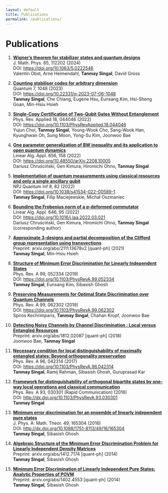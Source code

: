 ```yaml
---
layout: default
title: Publications
permalink: /publications/
---
```



# Publications

1. **[Wigner’s theorem for stabilizer states and quantum designs](https://doi.org/10.22331/q-2023-07-06-1048)**  
   J. Math. Phys. 65, 112202 (2024)  
   DOI: https://doi.org/10.1063/5.0222546  
   Valentin Obst, Arne Heimendahl, **Tanmay Singal**, David Gross  

2. **[Counting stabiliser codes for arbitrary dimension](https://doi.org/10.22331/q-2023-07-06-1048)**  
   Quantum 7, 1048 (2023)  
   DOI: https://doi.org/10.22331/q-2023-07-06-1048  
   **Tanmay Singal**, Che Chiang, Eugene Hsu, Eunsang Kim, Hsi-Sheng Goan, Min-Hsiu Hsieh  

3. **[Single-Copy Certification of Two-Qubit Gates Without Entanglement](https://doi.org/10.1103/PhysRevApplied.18.044046)**  
   Phys. Rev. Applied 18, 044046 (2022)  
   DOI: https://doi.org/10.1103/PhysRevApplied.18.044046  
   Yujun Choi, **Tanmay Singal**, Young-Wook Cho, Sang-Wook Han, Kyunghwan Oh, Sung Moon, Yong-Su Kim, Joonwoo Bae  

4. **[One parameter generalization of BW inequality and its application to open quantum dynamics](https://doi.org/10.48550/arXiv.2208.10005)**  
   Linear Alg. Appl. 656, 158 (2022)  
   DOI: https://doi.org/10.48550/arXiv.2208.10005  
   Dariusz Chruściński, Gen Kimura, Hiromichi Ohno, **Tanmay Singal**  

5. **[Implementation of quantum measurements using classical resources and only a single ancillary qubit](https://doi.org/10.1038/s41534-022-00589-1)**  
   NPJ Quantum Inf 8, 82 (2022)  
   DOI: https://doi.org/10.1038/s41534-022-00589-1  
   **Tanmay Singal**, Filip Maciejewskie, Michał Oszmaniec  

6. **[Bounding the Frobenius norm of a $q$-deformed commutator](https://doi.org/10.1016/j.laa.2022.03.021)**  
   Linear Alg. Appl. 646, 95 (2022)  
   DOI: https://doi.org/10.1016/j.laa.2022.03.021  
   Dariusz Chruściński, Gen Kimura, Hiromichi Ohno, **Tanmay Singal** (corresponding author)  

7. **[Approximate 3-designs and partial decomposition of the Clifford group representation using transvections](https://doi.org/10.48550/arXiv.2111.13678)**  
   Preprint: arxiv.org/abs/2111.13678v2 [quant-ph] (2021)  
   **Tanmay Singal**, Min-Hsiu Hsieh  

8. **[Structure of Minimum Error Discrimination for Linearly Independent States](https://doi.org/10.1103/PhysRevA.99.052334)**  
   Phys. Rev. A 99, 052334 (2019)  
   DOI: https://doi.org/10.1103/PhysRevA.99.052334  
   **Tanmay Singal**, Eunsang Kim, Sibasish Ghosh  

9. **[Preserving Measurements for Optimal State Discrimination over Quantum Channels](https://doi.org/10.1103/PhysRevA.99.062302)**  
   Phys. Rev. A 99, 062302 (2019)  
   DOI: https://doi.org/10.1103/PhysRevA.99.062302  
   Spiros Kechrimparis, **Tanmay Singal**, Chahan Kropf, Joonwoo Bae  

10. **[Detecting Noisy Channels by Channel Discrimination : Local versus Entangled Resources](https://arxiv.org/abs/1812.02087)**  
    Preprint: arxiv.org/abs/1812.02087 [quant-ph] (2018)  
    Joonwoo Bae, **Tanmay Singal**  

11. **[Necessary condition for local distinguishability of maximally entangled states: Beyond orthogonality preservation](https://doi.org/10.1103/PhysRevA.96.042314)**  
    Phys. Rev. A 96, 042314 (2017)  
    DOI: https://doi.org/10.1103/PhysRevA.96.042314  
    **Tanmay Singal**, Ramij Rahman, Sibasish Ghosh, Guruprasad Kar  

12. **[Framework for distinguishability of orthogonal bipartite states by one-way local operations and classical communication](http://dx.doi.org/10.1103/PhysRevA.93.030301)**  
    Phys. Rev. A 93, 030301 (Rapid Communication) (2016)  
    DOI: http://dx.doi.org/10.1103/PhysRevA.93.030301  
    **Tanmay Singal**  

13. **[Minimum error discrimination for an ensemble of linearly independent pure states](http://dx.doi.org/10.1088/1751-8113/49/16/165304)**  
    J. Phys. A: Math. Theor. 49, 165304 (2016)  
    DOI: http://dx.doi.org/10.1088/1751-8113/49/16/165304  
    **Tanmay Singal**, Sibasish Ghosh  

14. **[Algebraic Structure of the Minimum Error Discrimination Problem for Linearly Independent Density Matrices](https://doi.org/10.48550/arXiv.1412.7174)**  
    Preprint: arxiv.org/abs/1412.7174 [quant-ph] (2014)  
    **Tanmay Singal**, Sibasish Ghosh  

15. **[Minimum Error Discrimination of Linearly Independent Pure States: Analytic Properties of POVM](https://doi.org/10.48550/arXiv.1402.4553)**  
    Preprint: arxiv.org/abs/1402.4553 [quant-ph] (2014)  
    **Tanmay Singal**, Sibasish Ghosh  
